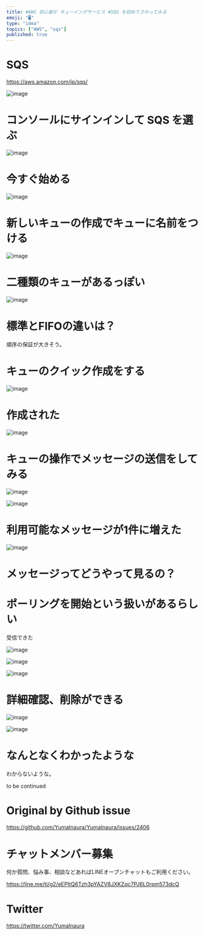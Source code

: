 ```yaml
---
title: #AWS 初心者が キューイングサービス #SQS を初めてさわってみる
emoji: "🖥"
type: "idea"
topics: ["AWS", "sqs"]
published: true
---
```


# SQS

https://aws.amazon.com/jp/sqs/

![image](https://user-images.githubusercontent.com/13635059/64657700-a23ee500-d46f-11e9-8460-1b7d1f5c1e4c.png)

# コンソールにサインインして SQS を選ぶ

![image](https://user-images.githubusercontent.com/13635059/64657712-aec33d80-d46f-11e9-8bec-24f2ed886077.png)
# 今すぐ始める

![image](https://user-images.githubusercontent.com/13635059/64657824-0feb1100-d470-11e9-84cb-6da1c74736a2.png)

# 新しいキューの作成でキューに名前をつける

![image](https://user-images.githubusercontent.com/13635059/64657733-cef2fc80-d46f-11e9-896d-56f25c56c4ac.png)

# 二種類のキューがあるっぽい

 
![image](https://user-images.githubusercontent.com/13635059/64657742-dadebe80-d46f-11e9-8413-44d31399d43c.png)

# 標準とFIFOの違いは？

順序の保証が大きそう。


# キューのクイック作成をする


![image](https://user-images.githubusercontent.com/13635059/64657845-24c7a480-d470-11e9-8083-2f5ea1558ff0.png)

# 作成された

![image](https://user-images.githubusercontent.com/13635059/64657982-bafbca80-d470-11e9-97f8-91cc6b695df5.png)

# キューの操作でメッセージの送信をしてみる

![image](https://user-images.githubusercontent.com/13635059/64658001-cd760400-d470-11e9-9a97-371b2a563c2b.png)

![image](https://user-images.githubusercontent.com/13635059/64658248-c3083a00-d471-11e9-8496-1038f1c8842a.png)

# 利用可能なメッセージが1件に増えた

![image](https://user-images.githubusercontent.com/13635059/64658037-f3030d80-d470-11e9-815f-afa66f5d54ff.png)

# メッセージってどうやって見るの？

# ポーリングを開始という扱いがあるらしい

受信できた

![image](https://user-images.githubusercontent.com/13635059/64658103-29d92380-d471-11e9-83d1-4b697994e25b.png)

![image](https://user-images.githubusercontent.com/13635059/64658118-378ea900-d471-11e9-9cb1-c77d80912975.png)

![image](https://user-images.githubusercontent.com/13635059/64658127-42e1d480-d471-11e9-885e-1b4d0ba4e291.png)

# 詳細確認、削除ができる

![image](https://user-images.githubusercontent.com/13635059/64658220-a8ce5c00-d471-11e9-91a3-8dc94e4357f4.png)

![image](https://user-images.githubusercontent.com/13635059/64658182-81778f00-d471-11e9-9f6b-465178f8aaa1.png)

# なんとなくわかったような

わからないような。

to be continued


# Original by Github issue

https://github.com/YumaInaura/YumaInaura/issues/2406








<!-- Update From Qiita API -->

# チャットメンバー募集


何か質問、悩み事、相談などあればLINEオープンチャットもご利用ください。

https://line.me/ti/g2/eEPltQ6Tzh3pYAZV8JXKZqc7PJ6L0rpm573dcQ





# Twitter


https://twitter.com/YumaInaura


<!-- Update From Qiita API -->


